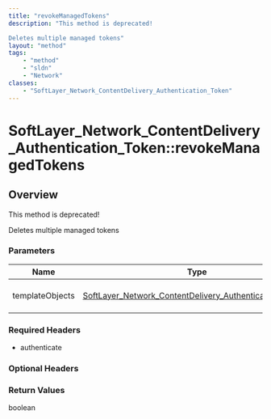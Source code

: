 ```yaml
---
title: "revokeManagedTokens"
description: "This method is deprecated! 

Deletes multiple managed tokens"
layout: "method"
tags:
    - "method"
    - "sldn"
    - "Network"
classes:
    - "SoftLayer_Network_ContentDelivery_Authentication_Token"
---
```

# SoftLayer_Network_ContentDelivery_Authentication_Token::revokeManagedTokens
## Overview 
This method is deprecated! 

Deletes multiple managed tokens 

### Parameters 
|Name | Type | Description |
| --- | --- | --- |
|templateObjects| <a href='/reference/datatypes/SoftLayer_Network_ContentDelivery_Authentication_Token'>SoftLayer_Network_ContentDelivery_Authentication_Token[] </a>| Array of template objects|


### Required Headers
* authenticate

### Optional Headers

### Return Values
boolean


